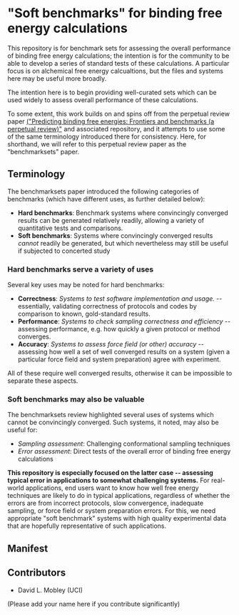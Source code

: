 # "Soft benchmarks" for binding free energy calculations

This repository is for benchmark sets for assessing the overall performance of binding free energy calculations; the intention is for the community to be able to develop a series of standard tests of these calculations. 
A particular focus is on alchemical free energy calcualtions, but the files and systems here may be useful more broadly.

The intention here is to begin providing well-curated sets which can be used widely to assess overall performance of these calculations.

To some extent, this work builds on and spins off from the perpetual review paper [("Predicting binding free energies: Frontiers and benchmarks (a perpetual review)"](https://github.com/mobleylab/benchmarksets) and associated repository, and it attempts to use some of the same terminology introduced there for consistency.
Here, for shorthand, we will refer to this perpetual review paper as the "benchmarksets" paper.  

## Terminology

The benchmarksets paper introduced the following categories of benchmarks (which have different uses, as further detailed below):
- **Hard benchmarks**: Benchmark systems where convincingly converged results can be generated relatively readily, allowing a variety of quantitative tests and comparisons.
- **Soft benchmarks**: Systems where convincingly converged results *cannot* readily be generated, but which nevertheless may still be useful if subjected to concerted study

### Hard benchmarks serve a variety of uses

Several key uses may be noted for hard benchmarks:
- **Correctness**: *Systems to test software implementation and usage.* -- essentially, validating correctness of protocols and codes by comparison to known, gold-standard results.
- **Performance**: *Systems to check sampling correctness and efficiency* -- assessing performance, e.g. how quickly a given protocol or method converges.
- **Accuracy**: *Systems to assess force field (or other) accuracy* -- assessing how well a set of well converged results on a system (given a particular force field and system preparation) agree with experiment.

All of these require well converged results, otherwise it can be impossible to separate these aspects.

### Soft benchmarks may also be valuable

The benchmarksets review highlighted several uses of systems which cannot be convincingly converged. Such systems, it noted, may also be useful for:
- *Sampling assessment*: Challenging conformational sampling techniques
- *Error assessment*: Direct tests of the overall error of binding free energy calculations

**This repository is especially focused on the latter case -- assessing typical error in applications to somewhat challenging systems.** 
For real-world applications, end users want to know how well free energy techniques are likely to do in typical applications, regardless of whether the errors are from incorrect protocols, slow convergence, inadequate sampling, or force field or system preparation errors. 
For this, we need appropriate "soft benchmark" systems with high quality experimental data that are hopefully representative of such applications.

## Manifest


## Contributors
- David L. Mobley (UCI)

(Please add your name here if you contribute significantly)
